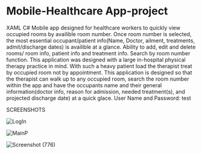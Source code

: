 # Mobile-Healthcare App-project
XAML C#
Mobile app designed for healthcare workers to quickly view occupied rooms by availible room number. Once room number is selected, the most essential occupant/patient info(Name, Doctor, ailment, treatments, admit/discharge dates) is availible at a glance.
Ability to add, edit and delete rooms/ room info, patient info and treatment info. Search by room number function.
This application was designed with a large in-hospital physical therapy practice in mind. With such a heavy patient load the therapist
treat by occupied room not by appointment. This application is designed so that the therapist can walk up to any occupied room, search the room number within the app
and have the occupants name and their general information(doctor info, reason for admission, needed treatment(s), and projected discharge date) at a quick glace.
User Name and Password: test

SCREENSHOTS

![LogIn](https://user-images.githubusercontent.com/54335750/113626759-8e9a3700-9630-11eb-8e6c-df5fa12890ab.png)

![MainP](https://user-images.githubusercontent.com/54335750/113626771-935eeb00-9630-11eb-9136-f8cc903a9f4f.png)

![Screenshot (776)](https://user-images.githubusercontent.com/54335750/113626811-9c4fbc80-9630-11eb-9be5-9d0994c907b2.png)



